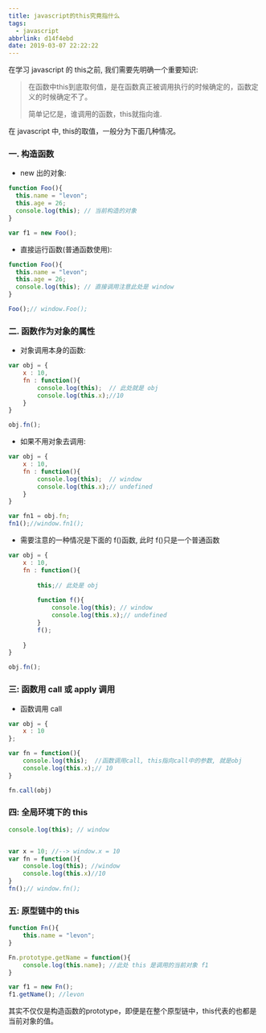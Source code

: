 ```yaml
---
title: javascript的this究竟指什么
tags:
  - javascript
abbrlink: d14f4ebd
date: 2019-03-07 22:22:22
---
```




在学习 javascript 的 this之前, 我们需要先明确一个重要知识:

> 在函数中this到底取何值，是在函数真正被调用执行的时候确定的，函数定义的时候确定不了。
>
> 简单记忆是，谁调用的函数，this就指向谁.



在 javascript 中, this的取值，一般分为下面几种情况。

### 一.  构造函数

+ new 出的对象:

```javascript
function Foo(){
  this.name = "levon";
  this.age = 26;
  console.log(this); // 当前构造的对象
}

var f1 = new Foo();
```



+ 直接运行函数(普通函数使用):

```javascript
function Foo(){
  this.name = "levon";
  this.age = 26;
  console.log(this); // 直接调用注意此处是 window
}

Foo();// window.Foo();
```

<!-- more -->

### 二.  函数作为对象的属性

+ 对象调用本身的函数:

```javascript
var obj = {
    x : 10,
    fn : function(){
        console.log(this);  // 此处就是 obj
        console.log(this.x);//10
    }
}

obj.fn();
```



+ 如果不用对象去调用:

```javascript
var obj = {
    x : 10,
    fn : function(){
        console.log(this);  // window
        console.log(this.x);// undefined
    }
}

var fn1 = obj.fn;
fn1();//window.fn1();

```



+ 需要注意的一种情况是下面的 f()函数, 此时 f()只是一个普通函数

```javascript
var obj = {
	x : 10,
	fn : function(){
		
        this;// 此处是 obj
        
		function f(){
			console.log(this); // window
			console.log(this.x);// undefined
		}
		f();
        
	}
}

obj.fn();
```

  

### 三: 函数用 call 或 apply 调用

+ 函数调用 call

```javascript
var obj = {
    x : 10
};

var fn = function(){
    console.log(this);  //函数调用call, this指向call中的参数, 就是obj
    console.log(this.x);// 10
}

fn.call(obj)
```



### 四:  全局环境下的 this

```javascript
console.log(this); // window


var x = 10; //--> window.x = 10
var fn = function(){
    console.log(this); //window
    console.log(this.x)//10
}
fn();// window.fn();
```



### 五: 原型链中的 this

```javascript
function Fn(){
    this.name = "levon";
}

Fn.prototype.getName = function(){
    console.log(this.name); //此处 this 是调用的当前对象 f1
}

var f1 = new Fn();
f1.getName(); //levon
```



其实不仅仅是构造函数的prototype，即便是在整个原型链中，this代表的也都是当前对象的值。